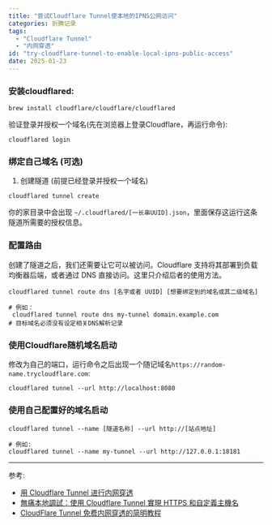 ```yaml
---
title: "尝试Cloudflare Tunnel使本地的IPNS公网访问"
categories: 折腾记录
tags:
  - "Cloudflare Tunnel"
  - "内网穿透"
id: "try-cloudflare-tunnel-to-enable-local-ipns-public-access"
date: 2025-01-23
---
```


### 安装cloudflared:
```
brew install cloudflare/cloudflare/cloudflared
```

验证登录并授权一个域名(先在浏览器上登录Cloudflare，再运行命令):
```
cloudflared login
```

### 绑定自己域名 (可选)

1. 创建隧道 (前提已经登录并授权一个域名)

```
cloudflared tunnel create
```

你的家目录中会出现 `~/.cloudflared/[一长串UUID].json`，里面保存这运行这条隧道所需要的授权信息。

### 配置路由

创建了隧道之后，我们还需要让它可以被访问。Cloudflare 支持将其部署到负载均衡器后端，或者通过 DNS 直接访问。这里只介绍后者的使用方法。

```
cloudflared tunnel route dns [名字或者 UUID] [想要绑定到的域名或其二级域名]

# 例如：
 cloudflared tunnel route dns my-tunnel domain.example.com
# 目标域名必须没有设定相关DNS解析记录
```

### 使用Cloudflare随机域名启动

修改为自己的端口，运行命令之后出现一个随记域名`https://random-name.trycloudflare.com`:

```
cloudflared tunnel --url http://localhost:8080
```

### 使用自己配置好的域名启动

```
cloudflared tunnel --name [隧道名称] --url http://[站点地址]

# 例如:
cloudflared tunnel --name my-tunnel --url http://127.0.0.1:18181
```

----

参考:
- [用 Cloudflare Tunnel 进行内网穿透](https://blog.outv.im/2021/cloudflared-tunnel)
- [無痛本地調試：使用 Cloudflare Tunnel 實現 HTTPS 和自定義主機名](https://blog.logto.io/zh-TW/painless-local-debugging)
- [CloudFlare Tunnel 免费内网穿透的简明教程](https://sspai.com/post/79278)